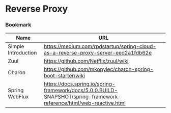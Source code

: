 # Reverse Proxy

### Bookmark
Name | URL
--- |---
Simple Introduction | https://medium.com/rpdstartup/spring-cloud-as-a-reverse-proxy-server-eed2a1fdb62e
Zuul | https://github.com/Netflix/zuul/wiki
Charon | https://github.com/mkopylec/charon-spring-boot-starter/wiki
Spring WebFlux | https://docs.spring.io/spring-framework/docs/5.0.0.BUILD-SNAPSHOT/spring-framework-reference/html/web-reactive.html
